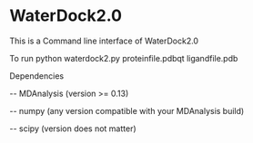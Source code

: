 # WaterDock2.0

This is a Command line interface of WaterDock2.0

To run 
python waterdock2.py proteinfile.pdbqt ligandfile.pdb

Dependencies

-- MDAnalysis (version >= 0.13)

-- numpy (any version compatible with your MDAnalysis build)

-- scipy (version does not matter)
